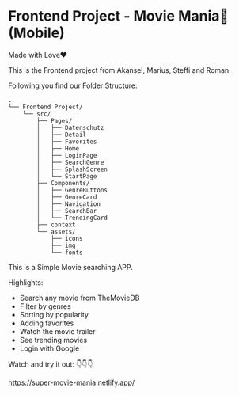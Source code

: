 # Frontend Project - Movie Mania🍿 (Mobile)

Made with Love❤️

This is the Frontend project from Akansel, Marius, Steffi and Roman.

Following you find our Folder Structure:

````
.
└── Frontend Project/
    └── src/
        ├── Pages/
        │   ├── Datenschutz
        │   ├── Detail
        │   ├── Favorites
        │   ├── Home
        │   ├── LoginPage
        │   ├── SearchGenre
        │   ├── SplashScreen
        │   └── StartPage
        ├── Components/
        │   ├── GenreButtons
        │   ├── GenreCard
        │   ├── Navigation
        │   ├── SearchBar
        │   └── TrendingCard
        ├── context
        └── assets/
            ├── icons
            ├── img
            └── fonts
````            
            
This is a Simple Movie searching APP.

Highlights:
  - Search any movie from TheMovieDB
  - Filter by genres
  - Sorting by popularity 
  - Adding favorites
  - Watch the movie trailer
  - See trending movies
  - Login with Google


Watch and try it out: 👇👇👇

https://super-movie-mania.netlify.app/
